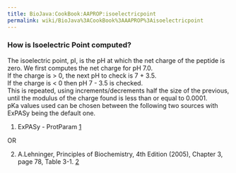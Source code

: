 ```yaml
---
title: BioJava:CookBook:AAPROP:isoelectricpoint
permalink: wiki/BioJava%3ACookBook%3AAAPROP%3Aisoelectricpoint
---
```


### How is Isoelectric Point computed?

The isoelectric point, pI, is the pH at which the net charge of the
peptide is zero. We first computes the net charge for pH 7.0.  
If the charge is \> 0, the next pH to check is 7 + 3.5.  
If the charge is \< 0 then pH 7 - 3.5 is checked.  
This is repeated, using increments/decrements half the size of the
previous, until the modulus of the charge found is less than or equal to
0.0001.  
 pKa values used can be chosen between the following two sources with
ExPASy being the default one.

1) ExPASy - ProtParam [1](http://web.expasy.org/protparam/)

OR

2) A.Lehninger, Principles of Biochemistry, 4th Edition (2005), Chapter
3, page 78, Table 3-1.
[2](http://www.innovagen.se/custom-peptide-synthesis/peptide-property-calculator/peptide-property-calculator.asp)
